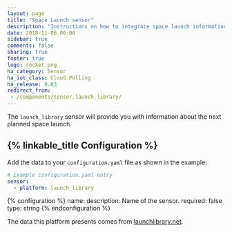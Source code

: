 ```yaml
---
layout: page
title: "Space Launch sensor"
description: "Instructions on how to integrate space launch information within Home Assistant."
date: 2018-11-06 00:00
sidebar: true
comments: false
sharing: true
footer: true
logo: rocket.png
ha_category: Sensor
ha_iot_class: Cloud Polling
ha_release: 0.83
redirect_from:
 - /components/sensor.launch_library/
---
```


The `launch_library` sensor will provide you with information about the next planned space launch.

## {% linkable_title Configuration %}

Add the data to your `configuration.yaml` file as shown in the example:

```yaml
# Example configuration.yaml entry
sensor:
  - platform: launch_library
```

{% configuration %}
name:
  description: Name of the sensor.
  required: false
  type: string
{% endconfiguration %}

The data this platform presents comes from [launchlibrary.net][launchlibrary].

[launchlibrary]: http://launchlibrary.net/
